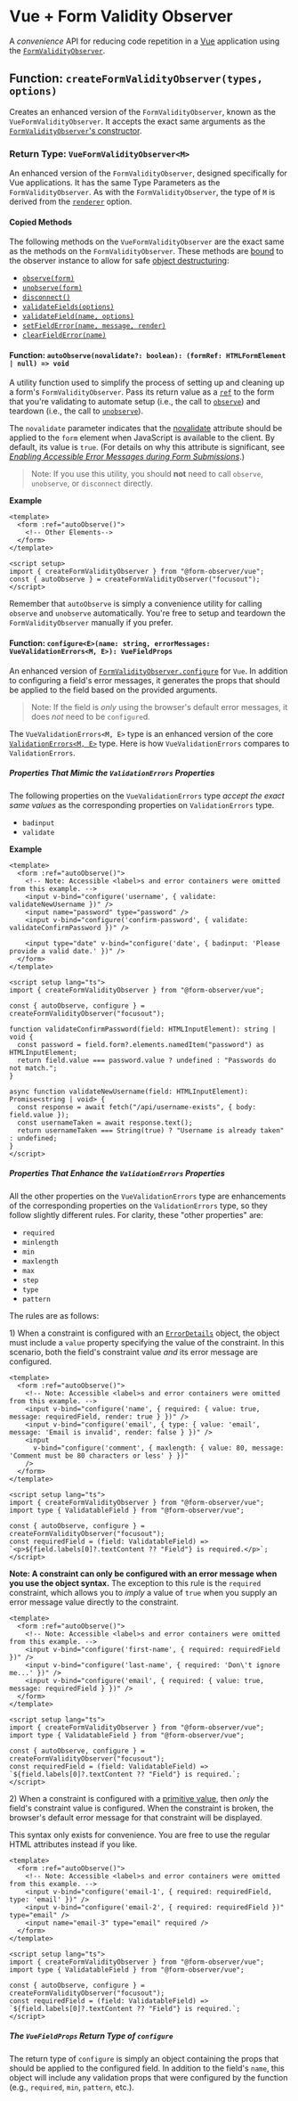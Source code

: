 # Vue + Form Validity Observer

A _convenience_ API for reducing code repetition in a [Vue](https://vuejs.org/) application using the [`FormValidityObserver`](../README.md).

## Function: `createFormValidityObserver(types, options)`

Creates an enhanced version of the `FormValidityObserver`, known as the `VueFormValidityObserver`. It accepts the exact same arguments as the [`FormValidityObserver`'s constructor](../README.md#constructor-formvalidityobservertypes-options).

### Return Type: `VueFormValidityObserver<M>`

An enhanced version of the `FormValidityObserver`, designed specifically for Vue applications. It has the same Type Parameters as the `FormValidityObserver`. As with the `FormValidityObserver`, the type of `M` is derived from the [`renderer`](../README.md#form-validity-observer-options-renderer) option.

#### Copied Methods

The following methods on the `VueFormValidityObserver` are the exact same as the methods on the `FormValidityObserver`. These methods are [bound](https://developer.mozilla.org/en-US/docs/Web/JavaScript/Reference/Global_objects/Function/bind) to the observer instance to allow for safe [object destructuring](https://developer.mozilla.org/en-US/docs/Web/JavaScript/Reference/Operators/Destructuring_assignment#object_destructuring):

- [`observe(form)`](../README.md#method-formvalidityobserverobserveform-htmlformelement-boolean)
- [`unobserve(form)`](../README.md#method-formvalidityobserverunobserveform-htmlformelement-boolean)
- [`disconnect()`](../README.md#method-formvalidityobserverdisconnect-void)
- [`validateFields(options)`](../README.md#method-formvalidityobservervalidatefieldsoptions-validatefieldsoptions-boolean--promiseboolean)
- [`validateField(name, options)`](../README.md#method-formvalidityobservervalidatefieldname-string-options-validatefieldoptions-boolean--promiseboolean)
- [`setFieldError(name, message, render)`](../README.md#method-formvalidityobserversetfielderrorename-string-message-errormessagestring-eerrormessagem-e-render-boolean-void)
- [`clearFieldError(name)`](../README.md#method-formvalidityobserverclearfielderrorname-string-void)

#### Function: `autoObserve(novalidate?: boolean): (formRef: HTMLFormElement | null) => void`

A utility function used to simplify the process of setting up and cleaning up a form's `FormValidityObserver`. Pass its return value as a [`ref`](https://vuejs.org/guide/essentials/template-refs.html#function-refs) to the form that you're validating to automate setup (i.e., the call to [`observe`](../README.md#method-formvalidityobserverobserveform-htmlformelement-boolean)) and teardown (i.e., the call to [`unobserve`](../README.md#method-formvalidityobserverunobserveform-htmlformelement-boolean)).

The `novalidate` parameter indicates that the [novalidate](https://developer.mozilla.org/en-US/docs/Web/HTML/Element/form#novalidate) attribute should be applied to the `form` element when JavaScript is available to the client. By default, its value is `true`. (For details on why this attribute is significant, see [_Enabling Accessible Error Messages during Form Submissions_](../guides.md#enabling-accessible-error-messages-during-form-submissions).)

> Note: If you use this utility, you should **not** need to call `observe`, `unobserve`, or `disconnect` directly.

**Example**

```vue
<template>
  <form :ref="autoObserve()">
    <!-- Other Elements-->
  </form>
</template>

<script setup>
import { createFormValidityObserver } from "@form-observer/vue";
const { autoObserve } = createFormValidityObserver("focusout");
</script>
```

Remember that `autoObserve` is simply a convenience utility for calling `observe` and `unobserve` automatically. You're free to setup and teardown the `FormValidityObserver` manually if you prefer.

#### Function: `configure<E>(name: string, errorMessages: VueValidationErrors<M, E>): VueFieldProps`

An enhanced version of [`FormValidityObserver.configure`](../README.md#method-formvalidityobserverconfigureename-string-errormessages-validationerrorsm-e-void) for `Vue`. In addition to configuring a field's error messages, it generates the props that should be applied to the field based on the provided arguments.

> Note: If the field is _only_ using the browser's default error messages, it does _not_ need to be `configure`d.

The `VueValidationErrors<M, E>` type is an enhanced version of the core [`ValidationErrors<M, E>`](../types.md#validationerrorsm-e) type. Here is how `VueValidationErrors` compares to `ValidationErrors`.

##### Properties That Mimic the `ValidationErrors` Properties

The following properties on the `VueValidationErrors` type _accept the exact same values_ as the corresponding properties on `ValidationErrors` type.

- `badinput`
- `validate`

**Example**

```vue
<template>
  <form :ref="autoObserve()">
    <!-- Note: Accessible <label>s and error containers were omitted from this example. -->
    <input v-bind="configure('username', { validate: validateNewUsername })" />
    <input name="password" type="password" />
    <input v-bind="configure('confirm-password', { validate: validateConfirmPassword })" />

    <input type="date" v-bind="configure('date', { badinput: 'Please provide a valid date.' })" />
  </form>
</template>

<script setup lang="ts">
import { createFormValidityObserver } from "@form-observer/vue";

const { autoObserve, configure } = createFormValidityObserver("focusout");

function validateConfirmPassword(field: HTMLInputElement): string | void {
  const password = field.form?.elements.namedItem("password") as HTMLInputElement;
  return field.value === password.value ? undefined : "Passwords do not match.";
}

async function validateNewUsername(field: HTMLInputElement): Promise<string | void> {
  const response = await fetch("/api/username-exists", { body: field.value });
  const usernameTaken = await response.text();
  return usernameTaken === String(true) ? "Username is already taken" : undefined;
}
</script>
```

##### Properties That _Enhance_ the `ValidationErrors` Properties

All the other properties on the `VueValidationErrors` type are enhancements of the corresponding properties on the `ValidationErrors` type, so they follow slightly different rules. For clarity, these "other properties" are:

- `required`
- `minlength`
- `min`
- `maxlength`
- `max`
- `step`
- `type`
- `pattern`

The rules are as follows:

1&rpar; When a constraint is configured with an [`ErrorDetails`](../types.md#errordetailsm-e) object, the object must include a `value` property specifying the value of the constraint. In this scenario, both the field's constraint value _and_ its error message are configured.

```vue
<template>
  <form :ref="autoObserve()">
    <!-- Note: Accessible <label>s and error containers were omitted from this example. -->
    <input v-bind="configure('name', { required: { value: true, message: requiredField, render: true } })" />
    <input v-bind="configure('email', { type: { value: 'email', message: 'Email is invalid', render: false } })" />
    <input
      v-bind="configure('comment', { maxlength: { value: 80, message: 'Comment must be 80 characters or less' } })"
    />
  </form>
</template>

<script setup lang="ts">
import { createFormValidityObserver } from "@form-observer/vue";
import type { ValidatableField } from "@form-observer/vue";

const { autoObserve, configure } = createFormValidityObserver("focusout");
const requiredField = (field: ValidatableField) => `<p>${field.labels[0]?.textContent ?? "Field"} is required.</p>`;
</script>
```

**Note: A constraint can only be configured with an error message when you use the object syntax.** The exception to this rule is the `required` constraint, which allows you to _imply_ a value of `true` when you supply an error message value directly to the constraint.

```vue
<template>
  <form :ref="autoObserve()">
    <!-- Note: Accessible <label>s and error containers were omitted from this example. -->
    <input v-bind="configure('first-name', { required: requiredField })" />
    <input v-bind="configure('last-name', { required: 'Don\'t ignore me...' })" />
    <input v-bind="configure('email', { required: { value: true, message: requiredField } })" />
  </form>
</template>

<script setup lang="ts">
import { createFormValidityObserver } from "@form-observer/vue";
import type { ValidatableField } from "@form-observer/vue";

const { autoObserve, configure } = createFormValidityObserver("focusout");
const requiredField = (field: ValidatableField) => `${field.labels[0]?.textContent ?? "Field"} is required.`;
</script>
```

2&rpar; When a constraint is configured with a [primitive value](https://developer.mozilla.org/en-US/docs/Glossary/Primitive), then _only_ the field's constraint value is configured. When the constraint is broken, the browser's default error message for that constraint will be displayed.

This syntax only exists for convenience. You are free to use the regular HTML attributes instead if you like.

```vue
<template>
  <form :ref="autoObserve()">
    <!-- Note: Accessible <label>s and error containers were omitted from this example. -->
    <input v-bind="configure('email-1', { required: requiredField, type: 'email' })" />
    <input v-bind="configure('email-2', { required: requiredField })" type="email" />
    <input name="email-3" type="email" required />
  </form>
</template>

<script setup lang="ts">
import { createFormValidityObserver } from "@form-observer/vue";
import type { ValidatableField } from "@form-observer/vue";

const { autoObserve, configure } = createFormValidityObserver("focusout");
const requiredField = (field: ValidatableField) => `${field.labels[0]?.textContent ?? "Field"} is required.`;
</script>
```

##### The `VueFieldProps` Return Type of `configure`

The return type of `configure` is simply an object containing the props that should be applied to the configured field. In addition to the field's `name`, this object will include any validation props that were configured by the function (e.g., `required`, `min`, `pattern`, etc.).
